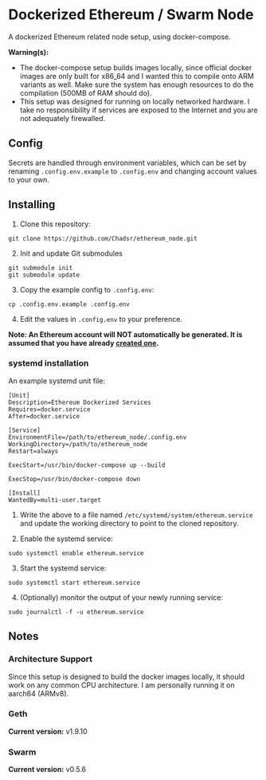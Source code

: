 # Dockerized Ethereum / Swarm Node

A dockerized Ethereum related node setup, using docker-compose.

**Warning(s):**
- The docker-compose setup builds images locally, since official docker images are only built for x86_64 and I wanted this to compile onto ARM variants as well. Make sure the system has enough resources to do the compilation (500MB of RAM should do).
- This setup was designed for running on locally networked hardware. I take no responsibility if services are exposed to the Internet and you are not adequately firewalled.

## Config
Secrets are handled through environment variables, which can be set by renaming `.config.env.example` to `.config.env` and changing account values to your own.

## Installing
1. Clone this repository:
```
git clone https://github.com/Chadsr/ethereum_node.git
```

2. Init and update Git submodules
```
git submodule init
git submodule update
```

3. Copy the example config to `.config.env`:
```
cp .config.env.example .config.env
```


4. Edit the values in `.config.env` to your preference. 

**Note: An Ethereum account will NOT automatically be generated. It is assumed that you have already [created one](https://github.com/ethereum/go-ethereum/wiki/Managing-your-accounts#creating-an-account).**

### systemd installation
An example systemd unit file: 
```
[Unit]
Description=Ethereum Dockerized Services
Requires=docker.service
After=docker.service

[Service]
EnvironmentFile=/path/to/ethereum_node/.config.env
WorkingDirectory=/path/to/ethereum_node
Restart=always

ExecStart=/usr/bin/docker-compose up --build

ExecStop=/usr/bin/docker-compose down

[Install]
WantedBy=multi-user.target
```

1. Write the above to a file named `/etc/systemd/system/ethereum.service`
 and update the working directory to point to the cloned repository.

2. Enable the systemd service:
```
sudo systemctl enable ethereum.service
```

3. Start the systemd service:
```
sudo systemctl start ethereum.service
```

4. (Optionally) monitor the output of your newly running service:
```
sudo journalctl -f -u ethereum.service
```

## Notes
### Architecture Support
Since this setup is designed to build the docker images locally, it should work on any common CPU architecture. I am personally running it on aarch64 (ARMv8).

### Geth
**Current version:** v1.9.10


### Swarm
**Current version:** v0.5.6